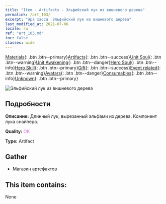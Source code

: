 ```yaml
---
title: "Item - Artifacts - Эльфийский лук из вишневого дерева"
permalink: /art_103/
excerpt: "Эра хаоса  Эльфийский лук из вишневого дерева"
last_modified_at: 2021-07-06
locale: ru
ref: "art_103.md"
toc: false
classes: wide
---
```

 [Materials](/ItemsRU/){: .btn .btn--primary}[Artifacts](/ItemsRU/Artifacts/){: .btn .btn--success}[Unit Soul](/ItemsRU/UnitSoul/){: .btn .btn--warning}[Unit Awakening](/ItemsRU/UnitAwakening/){: .btn .btn--danger}[Hero Soul](/ItemsRU/HeroSoul/){: .btn .btn--info}[Hero Skill](/ItemsRU/HeroSkill/){: .btn .btn--primary}[Gift](/ItemsRU/Gift/){: .btn .btn--success}[Event related](/ItemsRU/Events/){: .btn .btn--warning}[Avatars](/ItemsRU/Avatars/){: .btn .btn--danger}[Consumables](/ItemsRU/Consumables/){: .btn .btn--info}[Unknown](/ItemsRU/Unknown/){: .btn .btn--primary}

 ![Эльфийский лук из вишневого дерева](/images/t/artifact_40101.png)

## Подробности
 **Описание:** Длинный лук, вырезанный эльфами из дерева. Компонент лука снайпера.

 **Quality:** <span style="color: #DA70D6">OK</span>

 **Type:** Artifact

## Gather

*    Магазин артефактов 

## This item contains:

  None

